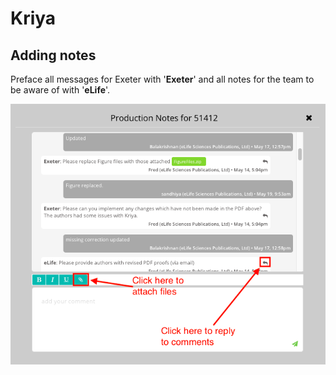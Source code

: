 # Kriya

## Adding notes

Preface all messages for Exeter with '**Exeter**' and all notes for the team to be aware of with '**eLife**'.

![](../.gitbook/assets/screenshot-2020-06-17-at-15.41.45.png)



